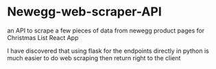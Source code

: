 # Newegg-web-scraper-API
an API to scrape a few pieces of data from newegg product pages for Christmas List React App

I have discovered that using flask for the endpoints directly in python is much easier to do web scraping then return right to the client
